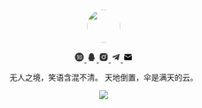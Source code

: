 <div align="center">
  <br>
  <br>
  <br>
  <br>
  <a href="https://inbluemoon.com/" target="_blank">
    <img width="60" height="60" style="border-radius:50%;" src="https://avatars0.githubusercontent.com/u/27754907?s=460&u=4471b74deb9973096418a93960c664c5ea3bd159&v=4" />
  </a>
  <br>
  <p>
    <a href="https://www.zhihu.com/people/iMathilda" target="_blank">
      <img width="18" height="18" src="https://raw.githubusercontent.com/inbluemoon/inbluemoon/main/assets/images/zhihu.svg?sanitize=true" />
    </a>
    <a href="https://wpa.qq.com/msgrd?v=3&uin=874237291&site=qq&menu=yes" target="_blank">
      <img width="18" height="18" src="https://raw.githubusercontent.com/inbluemoon/inbluemoon/main/assets/images/qq.svg?sanitize=true" />
    </a>
    <a href="https://www.instagram.com/inb1uemoon" target="_blank">
      <img width="18" height="18" src="https://raw.githubusercontent.com/inbluemoon/inbluemoon/main/assets/images/instagram.svg?sanitize=true" />
    </a>
    <a href="https://t.me/inbluemoon" target="_blank">
      <img width="18" height="18" src="https://raw.githubusercontent.com/inbluemoon/inbluemoon/main/assets/images/telegram.svg?sanitize=true" />
    </a>
    <a href="mailto:zyf20000218@gmail.com">
      <img width="18" height="18" src="https://raw.githubusercontent.com/inbluemoon/inbluemoon/main/assets/images/mail.svg?sanitize=true" />
    </a>
  </p>
  <p>无人之境，笑语含混不清。 天地倒置，伞是满天的云。</p>
  <p>
    <a href="https://inbluemoon.com/">
      <img src="https://github-readme-stats.vercel.app/api?username=inbluemoon&show_icons=true&icon_color=805AD5&text_color=718096&bg_color=ffffff&hide_title=true&hide_border=true&hide=contribs,issues" />
    </a>
  </p>
  <br>
  <br>
</div>



